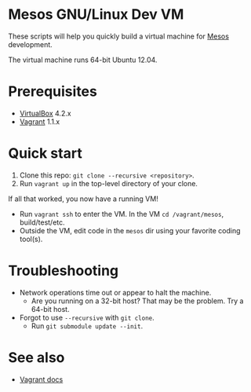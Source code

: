 # Mesos GNU/Linux Dev VM

These scripts will help you quickly build a virtual machine for [Mesos](http://incubator.apache.org/mesos/) development. 

The virtual machine runs 64-bit Ubuntu 12.04.

# Prerequisites

* [VirtualBox](https://www.virtualbox.org) 4.2.x
* [Vagrant](http://www.vagrantup.com) 1.1.x

# Quick start

1. Clone this repo: `git clone --recursive <repository>`.
1. Run `vagrant up` in the top-level directory of your clone.

If all that worked, you now have a running VM!

* Run `vagrant ssh` to enter the VM. In the VM `cd /vagrant/mesos`, build/test/etc.
* Outside the VM, edit code in the `mesos` dir using your favorite coding tool(s).

# Troubleshooting

* Network operations time out or appear to halt the machine.
  * Are you running on a 32-bit host? That may be the problem. Try a 64-bit host.
* Forgot to use `--recursive` with `git clone`.
  * Run `git submodule update --init`.

# See also

* [Vagrant docs](http://docs.vagrantup.com/v2/)
